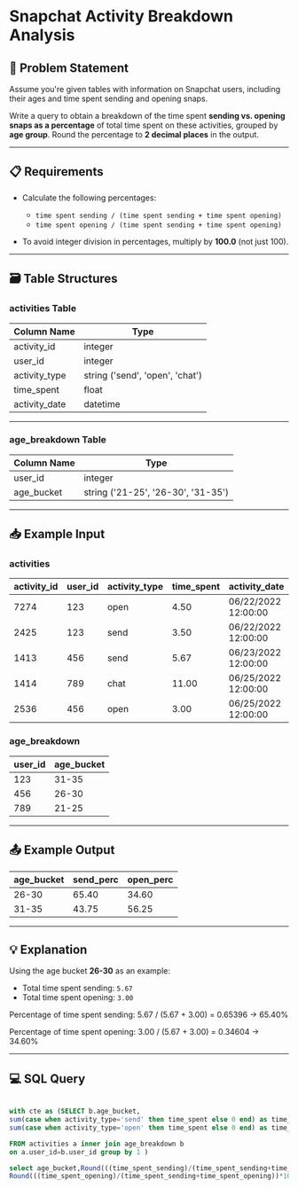 # Snapchat Activity Breakdown Analysis

## 📄 Problem Statement

Assume you're given tables with information on Snapchat users, including their ages and time spent sending and opening snaps.

Write a query to obtain a breakdown of the time spent **sending vs. opening snaps as a percentage** of total time spent on these activities, grouped by **age group**. Round the percentage to **2 decimal places** in the output.

---

## 📋 Requirements

- Calculate the following percentages:
    - `time spent sending / (time spent sending + time spent opening)`
    - `time spent opening / (time spent sending + time spent opening)`

- To avoid integer division in percentages, multiply by **100.0** (not just 100).
  
---

## 🗃️ Table Structures

### activities Table

| Column Name    | Type     |
|---------------|----------|
| activity_id  | integer  |
| user_id      | integer  |
| activity_type| string ('send', 'open', 'chat') |
| time_spent   | float    |
| activity_date| datetime |

---

### age_breakdown Table

| Column Name | Type     |
|-------------|----------|
| user_id    | integer  |
| age_bucket | string ('21-25', '26-30', '31-35') |

---

## 📥 Example Input

### activities

| activity_id | user_id | activity_type | time_spent | activity_date        |
|-------------|---------|---------------|------------|----------------------|
| 7274       | 123     | open          | 4.50      | 06/22/2022 12:00:00 |
| 2425       | 123     | send          | 3.50      | 06/22/2022 12:00:00 |
| 1413       | 456     | send          | 5.67      | 06/23/2022 12:00:00 |
| 1414       | 789     | chat          | 11.00     | 06/25/2022 12:00:00 |
| 2536       | 456     | open          | 3.00      | 06/25/2022 12:00:00 |

### age_breakdown

| user_id | age_bucket |
|---------|------------|
| 123     | 31-35     |
| 456     | 26-30     |
| 789     | 21-25     |

---

## 📤 Example Output

| age_bucket | send_perc | open_perc |
|------------|-----------|-----------|
| 26-30     | 65.40     | 34.60     |
| 31-35     | 43.75     | 56.25     |

---

## 💡 Explanation

Using the age bucket **26-30** as an example:

- Total time spent sending: `5.67`
- Total time spent opening: `3.00`

Percentage of time spent sending: 5.67 / (5.67 + 3.00) = 0.65396 → 65.40%


Percentage of time spent opening: 3.00 / (5.67 + 3.00) = 0.34604 → 34.60%


---

## 💻 SQL Query

```sql

with cte as (SELECT b.age_bucket,
sum(case when activity_type='send' then time_spent else 0 end) as time_spent_sending,
sum(case when activity_type='open' then time_spent else 0 end) as time_spent_opening

FROM activities a inner join age_breakdown b 
on a.user_id=b.user_id group by 1 )

select age_bucket,Round(((time_spent_sending)/(time_spent_sending+time_spent_opening))*100.0,2) as send_perc,
Round(((time_spent_opening)/(time_spent_sending+time_spent_opening))*100.0,2) as open_perc from cte ; 





